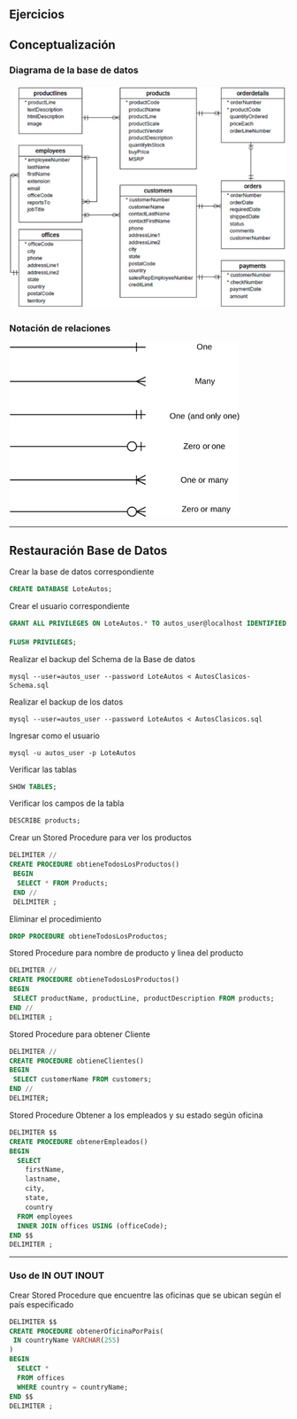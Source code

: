 ## Ejercicios 

## Conceptualización
### Diagrama de la base de datos 

![Diagrama BD](../RECURSOS/Diagrama_DB.png)

### Notación de relaciones
![Alt text](../RECURSOS/Relaciones_DB.png)

- - -
## Restauración Base de Datos

Crear la base de datos correspondiente
```sql
CREATE DATABASE LoteAutos;
```
Crear el usuario correspondiente
```sql
GRANT ALL PRIVILEGES ON LoteAutos.* TO autos_user@localhost IDENTIFIED BY '666';

FLUSH PRIVILEGES;
```

Realizar el backup del Schema de la Base de datos
```shell
mysql --user=autos_user --password LoteAutos < AutosClasicos-Schema.sql
```

Realizar el backup de los datos
```shell
mysql --user=autos_user --password LoteAutos < AutosClasicos.sql
```
Ingresar como el usuario
```shell
mysql -u autos_user -p LoteAutos
```
Verificar las tablas
```sql
SHOW TABLES;
```
Verificar los campos de la tabla
```sql
DESCRIBE products;
```
Crear un Stored Procedure para ver los productos
```sql
DELIMITER //
CREATE PROCEDURE obtieneTodosLosProductos()
 BEGIN
  SELECT * FROM Products;
 END //
 DELIMITER ;
```
Eliminar el procedimiento
```sql
DROP PROCEDURE obtieneTodosLosProductos;
```

Stored Procedure para nombre de producto y linea del producto
```sql
DELIMITER //
CREATE PROCEDURE obtieneTodosLosProductos()
BEGIN
 SELECT productName, productLine, productDescription FROM products;
END //
DELIMITER ;
```
Stored Procedure para obtener Cliente
```sql
DELIMITER //
CREATE PROCEDURE obtieneClientes()
BEGIN
 SELECT customerName FROM customers; 
END //
DELIMITER;
```


Stored Procedure Obtener a los empleados y su estado según oficina
```sql
DELIMITER $$
CREATE PROCEDURE obtenerEmpleados()
BEGIN
  SELECT
    firstName,
    lastname,
    city,
    state,
    country
  FROM employees
  INNER JOIN offices USING (officeCode);
END $$
DELIMITER ;
```

--- 
### Uso de IN OUT INOUT
Crear Stored Procedure que encuentre las oficinas que se ubican según el país especificado

```sql
DELIMITER $$
CREATE PROCEDURE obtenerOficinaPorPais(
 IN countryName VARCHAR(255)
)
BEGIN
  SELECT *
  FROM offices
  WHERE country = countryName;
END $$
DELIMITER ;
```
